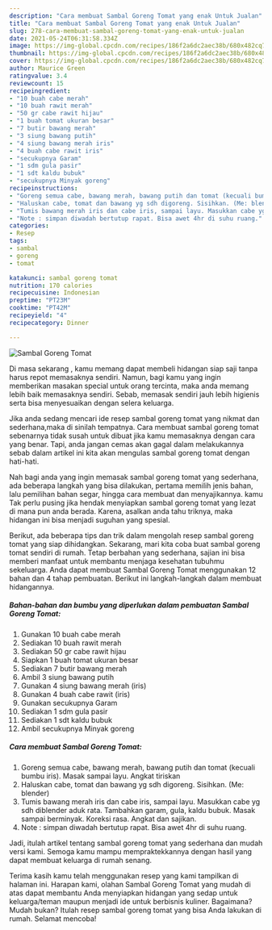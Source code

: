 ```yaml
---
description: "Cara membuat Sambal Goreng Tomat yang enak Untuk Jualan"
title: "Cara membuat Sambal Goreng Tomat yang enak Untuk Jualan"
slug: 278-cara-membuat-sambal-goreng-tomat-yang-enak-untuk-jualan
date: 2021-05-24T06:31:58.334Z
image: https://img-global.cpcdn.com/recipes/186f2a6dc2aec38b/680x482cq70/sambal-goreng-tomat-foto-resep-utama.jpg
thumbnail: https://img-global.cpcdn.com/recipes/186f2a6dc2aec38b/680x482cq70/sambal-goreng-tomat-foto-resep-utama.jpg
cover: https://img-global.cpcdn.com/recipes/186f2a6dc2aec38b/680x482cq70/sambal-goreng-tomat-foto-resep-utama.jpg
author: Maurice Green
ratingvalue: 3.4
reviewcount: 15
recipeingredient:
- "10 buah cabe merah"
- "10 buah rawit merah"
- "50 gr cabe rawit hijau"
- "1 buah tomat ukuran besar"
- "7 butir bawang merah"
- "3 siung bawang putih"
- "4 siung bawang merah iris"
- "4 buah cabe rawit iris"
- "secukupnya Garam"
- "1 sdm gula pasir"
- "1 sdt kaldu bubuk"
- "secukupnya Minyak goreng"
recipeinstructions:
- "Goreng semua cabe, bawang merah, bawang putih dan tomat (kecuali bumbu iris). Masak sampai layu. Angkat tiriskan"
- "Haluskan cabe, tomat dan bawang yg sdh digoreng. Sisihkan. (Me: blender)"
- "Tumis bawang merah iris dan cabe iris, sampai layu. Masukkan cabe yg sdh diblender aduk rata. Tambahkan garam, gula, kaldu bubuk. Masak sampai berminyak. Koreksi rasa. Angkat dan sajikan."
- "Note : simpan diwadah bertutup rapat. Bisa awet 4hr di suhu ruang."
categories:
- Resep
tags:
- sambal
- goreng
- tomat

katakunci: sambal goreng tomat 
nutrition: 170 calories
recipecuisine: Indonesian
preptime: "PT23M"
cooktime: "PT42M"
recipeyield: "4"
recipecategory: Dinner

---
```



![Sambal Goreng Tomat](https://img-global.cpcdn.com/recipes/186f2a6dc2aec38b/680x482cq70/sambal-goreng-tomat-foto-resep-utama.jpg)

Di masa  sekarang , kamu memang dapat membeli hidangan siap saji tanpa harus repot memasaknya sendiri. Namun, bagi kamu yang ingin memberikan masakan special untuk orang tercinta, maka anda memang lebih baik memasaknya sendiri. Sebab, memasak sendiri jauh lebih higienis serta bisa menyesuaikan dengan selera keluarga.

Jika anda sedang mencari ide resep sambal goreng tomat yang nikmat dan sederhana,maka di sinilah tempatnya. Cara membuat sambal goreng tomat  sebenarnya tidak susah untuk dibuat jika kamu memasaknya dengan cara yang benar. Tapi, anda jangan cemas akan gagal dalam melakukannya 
sebab dalam artikel ini kita akan mengulas sambal goreng tomat dengan hati-hati.  



Nah bagi anda yang ingin memasak sambal goreng tomat yang sederhana, ada beberapa langkah yang bisa dilakukan, pertama memilih jenis bahan, lalu pemilihan bahan segar, hingga cara membuat dan menyajikannya. kamu Tak perlu pusing jika hendak menyiapkan sambal goreng tomat yang lezat di mana pun anda berada. Karena, asalkan anda  tahu triknya, maka hidangan ini bisa menjadi suguhan yang spesial.

Berikut, ada beberapa tips dan trik dalam mengolah resep sambal goreng tomat yang siap dihidangkan. Sekarang, mari kita coba buat sambal goreng tomat sendiri di rumah. Tetap berbahan yang sederhana, sajian ini bisa memberi manfaat untuk membantu menjaga kesehatan tubuhmu sekeluarga. Anda dapat membuat Sambal Goreng Tomat menggunakan 12 bahan dan 4 tahap pembuatan. Berikut ini langkah-langkah dalam membuat hidangannya.

<!--inarticleads1-->

##### Bahan-bahan dan bumbu yang diperlukan dalam pembuatan Sambal Goreng Tomat:

1. Gunakan 10 buah cabe merah
1. Sediakan 10 buah rawit merah
1. Sediakan 50 gr cabe rawit hijau
1. Siapkan 1 buah tomat ukuran besar
1. Sediakan 7 butir bawang merah
1. Ambil 3 siung bawang putih
1. Gunakan 4 siung bawang merah (iris)
1. Gunakan 4 buah cabe rawit (iris)
1. Gunakan secukupnya Garam
1. Sediakan 1 sdm gula pasir
1. Sediakan 1 sdt kaldu bubuk
1. Ambil secukupnya Minyak goreng




<!--inarticleads2-->

##### Cara membuat Sambal Goreng Tomat:

1. Goreng semua cabe, bawang merah, bawang putih dan tomat (kecuali bumbu iris). Masak sampai layu. Angkat tiriskan
1. Haluskan cabe, tomat dan bawang yg sdh digoreng. Sisihkan. (Me: blender)
1. Tumis bawang merah iris dan cabe iris, sampai layu. Masukkan cabe yg sdh diblender aduk rata. Tambahkan garam, gula, kaldu bubuk. Masak sampai berminyak. Koreksi rasa. Angkat dan sajikan.
1. Note : simpan diwadah bertutup rapat. Bisa awet 4hr di suhu ruang.




Jadi, itulah artikel tentang  sambal goreng tomat  yang sederhana dan mudah versi kami. Semoga kamu mampu mempraktekkannya dengan hasil yang dapat membuat keluarga di rumah senang. 

Terima kasih kamu telah menggunakan resep yang kami tampilkan di halaman ini. Harapan kami, olahan  Sambal Goreng Tomat yang mudah di atas dapat membantu Anda menyiapkan hidangan yang sedap untuk keluarga/teman maupun menjadi ide untuk berbisnis kuliner. Bagaimana? Mudah bukan? Itulah resep sambal goreng tomat yang bisa Anda lakukan di rumah. Selamat mencoba!

